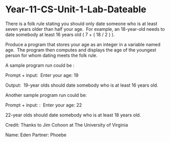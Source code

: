 # Year-11-CS-Unit-1-Lab-Dateable

There is a folk rule stating you should only date someone who is at least seven years older than half your age. 
For example, an 18-year-old needs to date somebody at least 16 years old ( 7 + ( 18 / 2 ) ).

Produce a program that stores your age as an integer in a variable named age. 
The program then computes and displays the age of the youngest person for whom dating meets the folk rule.

A sample program run could be :

Prompt + input: 
Enter your age: 19

Output: 
19-year olds should date somebody who is at least 16 years old.

Another sample program run could be:

Prompt + input:  : 
Enter your age: 22

22-year olds should date somebody who is at least 18 years old.

Credit: Thanks to Jim Cohoon at The University of Virginia

Name: Eden
Partner: Phoebe
